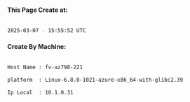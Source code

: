 
   
#### This Page Create at:

```bash

2025-03-07 - 15:55:52 UTC

```

#### Create By Machine:

```bash

Host Name : fv-az798-221

platform  : Linux-6.8.0-1021-azure-x86_64-with-glibc2.39

Ip Local  : 10.1.0.31

```

